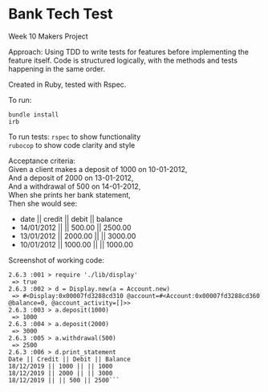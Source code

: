 # Bank Tech Test
Week 10 Makers Project

Approach:
Using TDD to write tests for features before implementing the feature itself. Code is structured logically, with the methods and tests happening in the same order.

Created in Ruby, tested with Rspec.  

To run:
```
bundle install
irb
```

To run tests:
```rspec``` to show functionality  
```rubocop``` to show code clarity and style

Acceptance criteria:  
Given a client makes a deposit of 1000 on 10-01-2012,  
And a deposit of 2000 on 13-01-2012,  
And a withdrawal of 500 on 14-01-2012,  
When she prints her bank statement,   
Then she would see:  

- date || credit || debit || balance
- 14/01/2012 || || 500.00 || 2500.00
- 13/01/2012 || 2000.00 || || 3000.00
- 10/01/2012 || 1000.00 || || 1000.00

Screenshot of working code:
```Makerss-MacBook-Pro-3:bank_tech_test student$ irb
2.6.3 :001 > require './lib/display'
 => true
2.6.3 :002 > d = Display.new(a = Account.new)
 => #<Display:0x00007fd3288cd310 @account=#<Account:0x00007fd3288cd360 @balance=0, @account_activity=[]>>
2.6.3 :003 > a.deposit(1000)
 => 1000
2.6.3 :004 > a.deposit(2000)
 => 3000
2.6.3 :005 > a.withdrawal(500)
 => 2500
2.6.3 :006 > d.print_statement
Date || Credit || Debit || Balance
18/12/2019 || 1000 || || 1000
18/12/2019 || 2000 || || 3000
18/12/2019 || || 500 || 2500```
